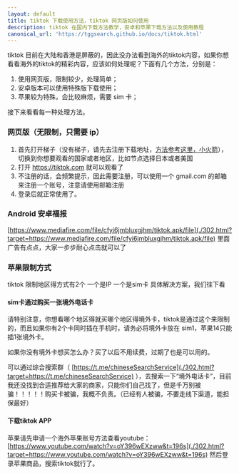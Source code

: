 ```yaml
---
layout: default
title: tiktok 下载使用方法，tiktok 网页版如何使用
description: tiktok 在国内下载方法教学，安卓和苹果下载方法以及使用教程
canonical_url: 'https://tggsearch.github.io/docs/tiktok.html'
---
```

tiktok 目前在大陆和香港是屏蔽的，因此没办法看到海外的tiktok内容，如果你想看看海外的tiktok的精彩内容，应该如何处理呢？下面有几个方法，分别是：

1. 使用网页版，限制较少，处理简单；
2. 安卓版本可以使用特殊版下载使用；
3. 苹果较为特殊，会比较麻烦，需要 sim 卡；

接下来看看每一种处理方法。
### 网页版（无限制，只需要 ip）
1. 首先打开梯子（没有梯子，请先去注册下载地址，[方法参考这里，小火箭](./vpn.html)），切换到你想要观看的国家或者地区，比如节点选择日本或者美国
2. 打开 https://tiktok.com 就可以观看了
3. 不注册的话，会频繁提示，因此需要注册，可以使用一个 gmail.com 的邮箱来注册一个账号，注意请使用邮箱注册
4. 登录后就正常使用了。

### Android 安卓福报
[https://www.mediafire.com/file/cfyi6jmbluxgjhm/tiktok.apk/file](./302.html?target=https://www.mediafire.com/file/cfyi6jmbluxgjhm/tiktok.apk/file)
里面广告有点点，大家一步步耐心点击就可以了
### 苹果限制方式
tiktok 限制地区得方式有2个
一个是IP
一个是sim卡
具体解决方案，我们往下看
#### sim卡通过购买一张境外电话卡
请特别注意，你想看哪个地区得就买哪个地区得境外卡，tiktok是通过这个来限制的，而且如果你有2个卡同时插在手机时，请务必将境外卡放在 sim1，苹果14只能插1张境外卡。

如果你没有境外卡想买怎么办？买了以后不用续费，过期了也是可以用的。

可以通过综合搜索群（ [https://t.me/chineseSearchService](./302.html?target=https://t.me/chineseSearchService) ），去搜索一下“境外电话卡”，目前我还没找到合适推荐给大家的商家，只能你们自己找了，但是千万别被骗！！！！！购买卡被骗，我概不负责。（已经有人被骗，不要走线下渠道，能担保最好）
#### 下载tiktok APP
苹果请先申请一个海外苹果账号方法查看youtube：[https://www.youtube.com/watch?v=oY396wEXzww&t=196s](./302.html?target=https://www.youtube.com/watch?v=oY396wEXzww&t=196s)
然后登录苹果商品，搜索tiktok就行了。


